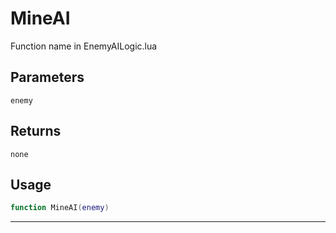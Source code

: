 # MineAI
Function name in EnemyAILogic.lua
## Parameters
`enemy`
## Returns
`none`
## Usage
```lua
function MineAI(enemy)
```
---
